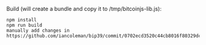 Build (will create a bundle and copy it to /tmp/bitcoinjs-lib.js):

    npm install
    npm run build
    manually add changes in https://github.com/iancoleman/bip39/commit/0702ecd3520c44cb8016f80329dcb5a3c8df88fc
